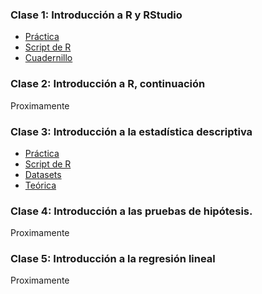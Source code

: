 ### Clase 1: Introducción a R y RStudio

* [Práctica](https://a2b2c-cursos.github.io/analisis_de_datos_con_r_octubre_2020/clases/clase_1/practica_dia_1.docx)  
* [Script de R](https://a2b2c-cursos.github.io/analisis_de_datos_con_r_octubre_2020/clases/clase_1/dia_1.R)  
* [Cuadernillo](https://rpubs.com/msbeckel/cursoR_dia1)  

### Clase 2: Introducción a R, continuación

Proximamente

### Clase 3: Introducción a la estadística descriptiva

* [Práctica](https://a2b2c-cursos.github.io/analisis_de_datos_con_r_octubre_2020/clases/clase_3/practica_dia_3.pdf)   
* [Script de R](https://a2b2c-cursos.github.io/analisis_de_datos_con_r_octubre_2020/clases/clase_3/dia_3.R)  
* [Datasets](https://a2b2c-cursos.github.io/analisis_de_datos_con_r_octubre_2020/clases/clase_3/datasets.zip)    
* [Teórica](https://a2b2c-cursos.github.io/analisis_de_datos_con_r_octubre_2020/clases/clase_3/dia_3.pdf)    

### Clase 4: Introducción a las pruebas de hipótesis.

Proximamente

### Clase 5: Introducción a la regresión lineal
 
Proximamente
